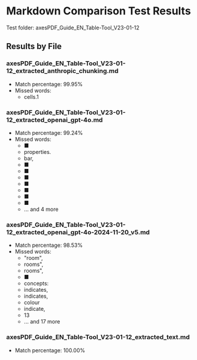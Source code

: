 # Markdown Comparison Test Results
Test folder: axesPDF_Guide_EN_Table-Tool_V23-01-12
## Results by File
### axesPDF_Guide_EN_Table-Tool_V23-01-12_extracted_anthropic_chunking.md
- Match percentage: 99.95%
- Missed words:
  - cells.1

### axesPDF_Guide_EN_Table-Tool_V23-01-12_extracted_openai_gpt-4o.md
- Match percentage: 99.24%
- Missed words:
  - ■
  - properties.
  - bar,
  - ■
  - ■
  - ■
  - ■
  - ■
  - ■
  - ■
  - ... and 4 more

### axesPDF_Guide_EN_Table-Tool_V23-01-12_extracted_openai_gpt-4o-2024-11-20_v5.md
- Match percentage: 98.53%
- Missed words:
  - "room",
  - rooms",
  - rooms",
  - ■
  - concepts:
  - indicates,
  - indicates,
  - colour
  - indicate,
  - 13
  - ... and 17 more

### axesPDF_Guide_EN_Table-Tool_V23-01-12_extracted_text.md
- Match percentage: 100.00%

